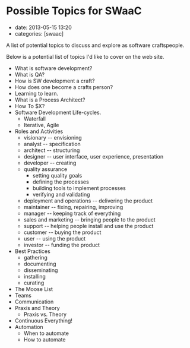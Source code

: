 # Possible Topics for SWaaC

- date: 2013-05-15 13:20
- categories: [swaac]

A list of potential topics to discuss and explore as software craftspeople.

Below is a potential list of topics I'd like to cover on the web site.

* What is software development?
* What is QA?
* How is SW development a craft?
* How does one become a crafts person?
* Learning to learn.
* What is a Process Architect?
* How To $X?
* Software Development Life-cycles.
	* Waterfall
	* Iterative, Agile
* Roles and Activities
	* visionary -- envisioning
	* analyst -- specification
	* architect -- structuring
	* designer -- user interface, user experience, presentation
	* developer -- creating
	* quality assurance
		* setting quality goals
		* defining the processes
		* building tools to implement processes
		* verifying and validating
	* deployment and operations -- delivering the product
	* maintainer -- fixing, repairing, improving
	* manager -- keeping track of everything
	* sales and marketing -- bringing people to the product
	* support -- helping people install and use the product
	* customer -- buying the product
	* user -- using the product
	* investor -- funding the product
* Best Practices
	* gathering
	* documenting
	* disseminating
	* installing
	* curating
* The Moose List
* Teams
* Communication
* Praxis and Theory
	* Praxis vs. Theory
* Continuous Everything!
* Automation
	* When to automate
	* How to automate

